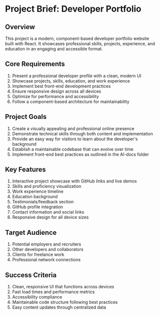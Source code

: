# Project Brief: Developer Portfolio

## Overview
This project is a modern, component-based developer portfolio website built with React. It showcases professional skills, projects, experience, and education in an engaging and accessible format.

## Core Requirements
1. Present a professional developer profile with a clean, modern UI
2. Showcase projects, skills, education, and work experience
3. Implement best front-end development practices
4. Ensure responsive design across all devices
5. Optimize for performance and accessibility
6. Follow a component-based architecture for maintainability

## Project Goals
1. Create a visually appealing and professional online presence
2. Demonstrate technical skills through both content and implementation
3. Provide an easy way for visitors to learn about the developer's background
4. Establish a maintainable codebase that can evolve over time
5. Implement front-end best practices as outlined in the AI-docs folder

## Key Features
1. Interactive project showcase with GitHub links and live demos
2. Skills and proficiency visualization
3. Work experience timeline
4. Education background
5. Testimonials/feedback section
6. GitHub profile integration
7. Contact information and social links
8. Responsive design for all device sizes

## Target Audience
1. Potential employers and recruiters
2. Other developers and collaborators
3. Clients for freelance work
4. Professional network connections

## Success Criteria
1. Clean, responsive UI that functions across devices
2. Fast load times and performance metrics
3. Accessibility compliance
4. Maintainable code structure following best practices
5. Easy content updates through centralized data

